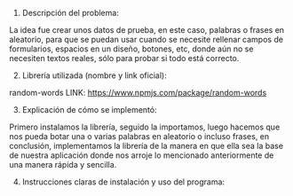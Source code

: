 1. Descripción del problema:

La idea fue crear unos datos de prueba, en este caso, palabras o frases en aleatorio, para que se puedan usar cuando se necesite rellenar campos de formularios, espacios en un diseño,
botones, etc, donde aún no se necesiten textos reales, sólo para probar si todo está correcto.

2. Librería utilizada (nombre y link oficial):

random-words
LINK: https://www.npmjs.com/package/random-words

3. Explicación de cómo se implementó:

Primero instalamos la librería, seguido la importamos, luego hacemos que nos pueda botar una o varias palabras en aleatorio o incluso frases, en conclusión, implementamos la librería 
de la manera en que ella sea la base de nuestra aplicación donde nos arroje lo mencionado anteriormente de una manera rápida y sencilla.

4. Instrucciones claras de instalación y uso del programa:

